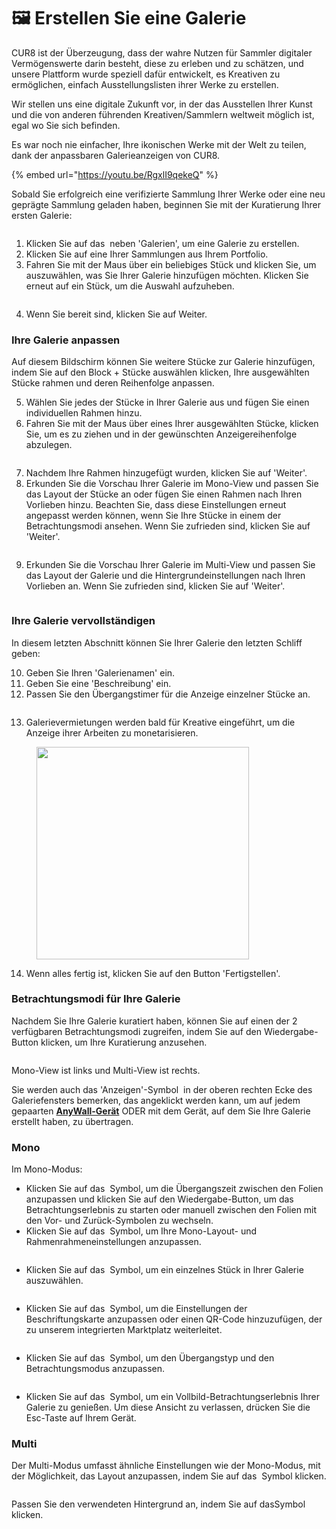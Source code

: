 # 🖼️ Erstellen Sie eine Galerie

CUR8 ist der Überzeugung, dass der wahre Nutzen für Sammler digitaler Vermögenswerte darin besteht, diese zu erleben und zu schätzen, und unsere Plattform wurde speziell dafür entwickelt, es Kreativen zu ermöglichen, einfach Ausstellungslisten ihrer Werke zu erstellen.

Wir stellen uns eine digitale Zukunft vor, in der das Ausstellen Ihrer Kunst und die von anderen führenden Kreativen/Sammlern weltweit möglich ist, egal wo Sie sich befinden.

Es war noch nie einfacher, Ihre ikonischen Werke mit der Welt zu teilen, dank der anpassbaren Galerieanzeigen von CUR8.

{% embed url="https://youtu.be/RgxlI9qekeQ" %}

Sobald Sie erfolgreich eine verifizierte Sammlung Ihrer Werke oder eine neu geprägte Sammlung geladen haben, beginnen Sie mit der Kuratierung Ihrer ersten Galerie:

<figure><img src="../../.gitbook/assets/Screenshot 2025-01-03 at 12.55.13.png" alt=""><figcaption></figcaption></figure>

1. Klicken Sie auf das <img src="../../.gitbook/assets/Screenshot 2024-04-12 at 08.27.05.png" alt="" data-size="line"> neben 'Galerien', um eine Galerie zu erstellen.
2. Klicken Sie auf eine Ihrer Sammlungen aus Ihrem Portfolio.
3. Fahren Sie mit der Maus über ein beliebiges Stück und klicken Sie, um auszuwählen, was Sie Ihrer Galerie hinzufügen möchten. Klicken Sie erneut auf ein Stück, um die Auswahl aufzuheben.

<figure><img src="../../.gitbook/assets/Screenshot 2025-01-03 at 13.02.58.png" alt=""><figcaption></figcaption></figure>

4. Wenn Sie bereit sind, klicken Sie auf Weiter.

### Ihre Galerie anpassen

Auf diesem Bildschirm können Sie weitere Stücke zur Galerie hinzufügen, indem Sie auf den Block + Stücke auswählen klicken, Ihre ausgewählten Stücke rahmen und deren Reihenfolge anpassen.

5. Wählen Sie jedes der Stücke in Ihrer Galerie aus und fügen Sie einen individuellen Rahmen hinzu.
6. Fahren Sie mit der Maus über eines Ihrer ausgewählten Stücke, klicken Sie, um es zu ziehen und in der gewünschten Anzeigereihenfolge abzulegen.

<figure><img src="../../.gitbook/assets/Untitled design (1) (1).gif" alt=""><figcaption></figcaption></figure>

7. Nachdem Ihre Rahmen hinzugefügt wurden, klicken Sie auf 'Weiter'.
8. Erkunden Sie die Vorschau Ihrer Galerie im Mono-View und passen Sie das Layout der Stücke an oder fügen Sie einen Rahmen nach Ihren Vorlieben hinzu. Beachten Sie, dass diese Einstellungen erneut angepasst werden können, wenn Sie Ihre Stücke in einem der Betrachtungsmodi ansehen. Wenn Sie zufrieden sind, klicken Sie auf 'Weiter'.

<figure><img src="../../.gitbook/assets/Screenshot 2025-01-03 at 13.18.17.png" alt=""><figcaption></figcaption></figure>

9. Erkunden Sie die Vorschau Ihrer Galerie im Multi-View und passen Sie das Layout der Galerie und die Hintergrundeinstellungen nach Ihren Vorlieben an. Wenn Sie zufrieden sind, klicken Sie auf 'Weiter'.

<figure><img src="../../.gitbook/assets/Screenshot 2025-01-03 at 13.19.32.png" alt=""><figcaption></figcaption></figure>

### Ihre Galerie vervollständigen

In diesem letzten Abschnitt können Sie Ihrer Galerie den letzten Schliff geben:

10. Geben Sie Ihren 'Galerienamen' ein.
11. Geben Sie eine 'Beschreibung' ein.
12. Passen Sie den Übergangstimer für die Anzeige einzelner Stücke an.

<figure><img src="../../.gitbook/assets/Screenshot 2025-01-03 at 13.22.30.png" alt=""><figcaption></figcaption></figure>

13. Galerievermietungen werden bald für Kreative eingeführt, um die Anzeige ihrer Arbeiten zu monetarisieren.

<figure><img src="../../.gitbook/assets/Screenshot 2025-01-03 at 13.17.19.png" alt="" width="340"><figcaption></figcaption></figure>

14. Wenn alles fertig ist, klicken Sie auf den Button 'Fertigstellen'.

### Betrachtungsmodi für Ihre Galerie

Nachdem Sie Ihre Galerie kuratiert haben, können Sie auf einen der 2 verfügbaren Betrachtungsmodi zugreifen, indem Sie auf den Wiedergabe-Button klicken, um Ihre Kuratierung anzusehen.

<figure><img src="../../.gitbook/assets/Screenshot 2025-03-21 at 10.15.29.png" alt=""><figcaption></figcaption></figure>

Mono-View ist links und Multi-View ist rechts.

Sie werden auch das 'Anzeigen'-Symbol <img src="../../.gitbook/assets/Screenshot 2025-01-03 at 12.03.25.png" alt="" data-size="line"> in der oberen rechten Ecke des Galeriefensters bemerken, das angeklickt werden kann, um auf jedem gepaarten [**AnyWall-Gerät**](https://www.anywall.io) ODER mit dem Gerät, auf dem Sie Ihre Galerie erstellt haben, zu übertragen.

### Mono

Im Mono-Modus:

* Klicken Sie auf das <img src="../../.gitbook/assets/Screenshot 2024-04-12 at 10.21.08.png" alt="" data-size="line"> Symbol, um die Übergangszeit zwischen den Folien anzupassen und klicken Sie auf den Wiedergabe-Button, um das Betrachtungserlebnis zu starten oder manuell zwischen den Folien mit den Vor- und Zurück-Symbolen zu wechseln.
* Klicken Sie auf das <img src="../../.gitbook/assets/Screenshot 2024-04-12 at 10.18.36.png" alt="" data-size="line"> Symbol, um Ihre Mono-Layout- und Rahmenrahmeneinstellungen anzupassen.

<figure><img src="../../.gitbook/assets/Screenshot 2024-07-10 at 15.32.43.png" alt=""><figcaption></figcaption></figure>

* Klicken Sie auf das <img src="../../.gitbook/assets/Screenshot 2024-04-12 at 10.23.12.png" alt="" data-size="line"> Symbol, um ein einzelnes Stück in Ihrer Galerie auszuwählen.

<figure><img src="../../.gitbook/assets/Screenshot 2024-07-10 at 15.33.41.png" alt=""><figcaption></figcaption></figure>

* Klicken Sie auf das <img src="../../.gitbook/assets/Screenshot 2024-07-10 at 15.35.31.png" alt="" data-size="line"> Symbol, um die Einstellungen der Beschriftungskarte anzupassen oder einen QR-Code hinzuzufügen, der zu unserem integrierten Marktplatz weiterleitet.

<figure><img src="../../.gitbook/assets/Screenshot 2024-07-10 at 15.36.04.png" alt=""><figcaption></figcaption></figure>

* Klicken Sie auf das <img src="../../.gitbook/assets/Screenshot 2024-04-12 at 10.26.05.png" alt="" data-size="line"> Symbol, um den Übergangstyp und den Betrachtungsmodus anzupassen.

<figure><img src="../../.gitbook/assets/Screenshot 2024-07-10 at 15.34.37.png" alt=""><figcaption></figcaption></figure>

* Klicken Sie auf das <img src="../../.gitbook/assets/Screenshot 2024-04-12 at 11.22.57.png" alt="" data-size="line"> Symbol, um ein Vollbild-Betrachtungserlebnis Ihrer Galerie zu genießen. Um diese Ansicht zu verlassen, drücken Sie die Esc-Taste auf Ihrem Gerät.

### Multi

Der Multi-Modus umfasst ähnliche Einstellungen wie der Mono-Modus, mit der Möglichkeit, das Layout anzupassen, indem Sie auf das <img src="../../.gitbook/assets/Screenshot 2024-04-12 at 11.28.36.png" alt="" data-size="line"> Symbol klicken.

<figure><img src="../../.gitbook/assets/Screenshot 2024-07-11 at 15.55.14.png" alt=""><figcaption></figcaption></figure>

Passen Sie den verwendeten Hintergrund an, indem Sie auf das<img src="../../.gitbook/assets/Screenshot 2024-04-12 at 11.29.15.png" alt="" data-size="line">Symbol klicken.

<figure><img src="../../.gitbook/assets/Screenshot 2024-07-10 at 15.39.29.png" alt=""><figcaption></figcaption></figure>